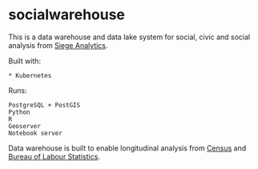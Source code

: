 # socialwarehouse

This is a data warehouse and data lake system for social, civic and social analysis from [Siege Analytics](https://www.siegeanalytics.com).

Built with:

    * Kubernetes

Runs:  

    PostgreSQL + PostGIS
    Python
    R
    Geoserver
    Notebook server

Data warehouse is built to enable longitudinal analysis from [Census](https://www.census.gov) and [Bureau of Labour Statistics](https://www.bls.gov).



